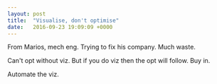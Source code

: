 ```yaml
---
layout: post
title:  "Visualise, don't optimise"
date:   2016-09-23 19:09:09 +0000
---
```


From Marios, mech eng. Trying to fix his company. Much waste.

Can't opt without viz. But if you do viz then the opt will follow. Buy in.

Automate the viz.
